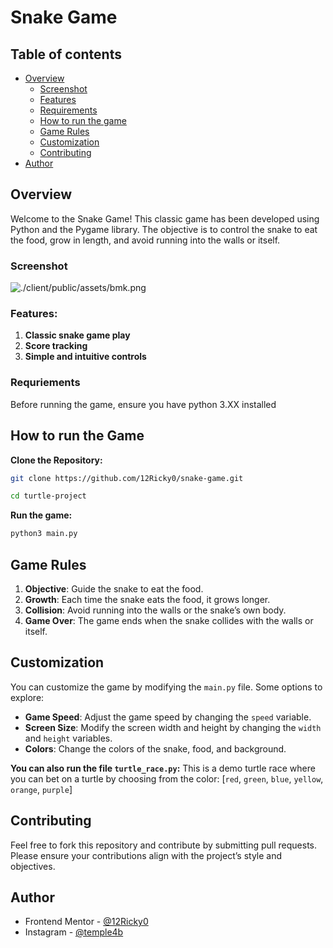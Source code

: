 # Snake Game

## Table of contents

- [Overview](#overview)
  - [Screenshot](#screenshot)
  - [Features](#features)
  - [Requirements](#requriements)
  - [How to run the game](#how-to-run-the-game)
  - [Game Rules](#game-rules)
  - [Customization](#customization)
  - [Contributing](#contributing)
- [Author](#author)

## Overview

Welcome to the Snake Game! This classic game has been developed using Python and the Pygame library. 
The objective is to control the snake to eat the food, grow in length, and avoid running into the walls or itself.

### Screenshot

![./client/public/assets/bmk.png](./client/public/assets/bmk.png)

### Features:

1. **Classic snake game play**
2. **Score tracking**
3. **Simple and intuitive controls**


### Requriements

Before running the game, ensure you have python 3.XX installed

## How to run the Game

**Clone the Repository:**

```bash
git clone https://github.com/12Ricky0/snake-game.git
```

```bash
cd turtle-project
```
**Run the game:**

```bash
python3 main.py
```

## Game Rules

1. **Objective**: Guide the snake to eat the food.
2. **Growth**: Each time the snake eats the food, it grows longer.
3. **Collision**: Avoid running into the walls or the snake’s own body.
4. **Game Over**: The game ends when the snake collides with the walls or itself.

## Customization

You can customize the game by modifying the `main.py` file. Some options to explore:

- **Game Speed**: Adjust the game speed by changing the `speed` variable.
- **Screen Size**: Modify the screen width and height by changing the `width` and `height` variables.
- **Colors**: Change the colors of the snake, food, and background.

**You can also run the file `turtle_race.py`:**
This is a demo turtle race where you can bet on a turtle by choosing from the color:
[`red`, `green`, `blue`, `yellow`, `orange`, `purple`]

## Contributing

Feel free to fork this repository and contribute by submitting pull requests. 
Please ensure your contributions align with the project’s style and objectives.

## Author

- Frontend Mentor - [@12Ricky0](https://www.frontendmentor.io/profile/12Ricky0)
- Instagram - [@temple4b](https://www.instagram.com/temple4b)

